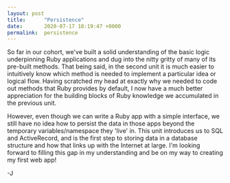 ```yaml
---
layout: post
title:      "Persistence"
date:       2020-07-17 18:19:47 +0000
permalink:  persistence
---
```



So far in our cohort, we've built a solid understanding of the basic logic underpinning Ruby applications and dug into the nitty gritty of many of its pre-built methods. That being said, in the second unit it is much easier to intuitively know which method is needed to implement a particular idea or logical flow. Having scratched my head at exactly why we needed to code out methods that Ruby provides by default, I now have a much better appreciation for the building blocks of Ruby knowledge we accumulated in the previous unit.

However, even though we can write a Ruby app with a simple interface, we still have no idea how to persist the data in those apps beyond the temporary variables/namespace they 'live' in. This unit introduces us to SQL and ActiveRecord, and is the first step to storing data in a database structure and how that links up with the Internet at large. I'm looking forward to filling this gap in my understanding and be on my way to creating my first web app!

-J
